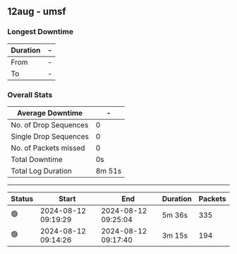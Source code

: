 
## 12aug - umsf

### Longest Downtime

Duration | -
---- | ----
From | -
To | -

### Overall Stats

Average Downtime | -
---- | ----
No. of Drop Sequences | 0
Single Drop Sequences | 0
No. of Packets missed | 0
Total Downtime | 0s
Total Log Duration | 8m 51s


---------

Status | Start | End | Duration | Packets
---- | ---- | ---- | ---- | ----
🟢 | 2024-08-12 09:19:29 | 2024-08-12 09:25:04 | 5m 36s | 335
🟢 | 2024-08-12 09:14:26 | 2024-08-12 09:17:40 | 3m 15s | 194